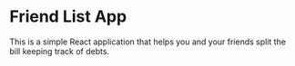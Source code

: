 # Friend List App

This is a simple React application that helps you and your friends split the bill keeping track of debts.
